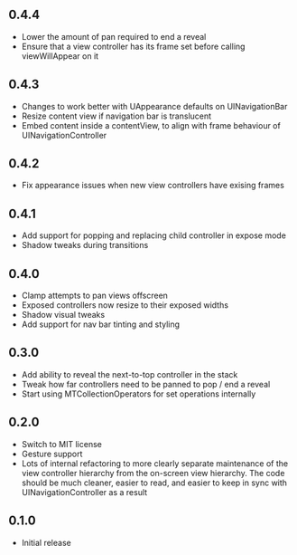 ## 0.4.4

* Lower the amount of pan required to end a reveal
* Ensure that a view controller has its frame set before calling viewWillAppear
  on it

## 0.4.3

* Changes to work better with UAppearance defaults on UINavigationBar
* Resize content view if navigation bar is translucent
* Embed content inside a contentView, to align with frame behaviour of
  UINavigationController

## 0.4.2

* Fix appearance issues when new view controllers have exising frames

## 0.4.1

* Add support for popping and replacing child controller in expose mode
* Shadow tweaks during transitions

## 0.4.0

* Clamp attempts to pan views offscreen
* Exposed controllers now resize to their exposed widths
* Shadow visual tweaks
* Add support for nav bar tinting and styling

## 0.3.0

* Add ability to reveal the next-to-top controller in the stack
* Tweak how far controllers need to be panned to pop / end a reveal
* Start using MTCollectionOperators for set operations internally

## 0.2.0

* Switch to MIT license
* Gesture support
* Lots of internal refactoring to more clearly separate maintenance of the view
  controller hierarchy from the on-screen view hierarchy. The code should be
  much cleaner, easier to read, and easier to keep in sync with
  UINavigationController as a result

## 0.1.0

* Initial release
